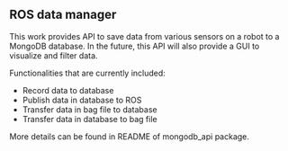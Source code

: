 ## ROS data manager
This work provides API to save data from various sensors on a robot to a MongoDB database. 
In the future, this API will also provide a GUI to visualize and filter data.

Functionalities that are currently included:
- Record data to database
- Publish data in database to ROS
- Transfer data in bag file to database
- Transfer data in database to bag file

More details can be found in README of mongodb_api package.
